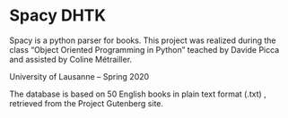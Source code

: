 # Spacy DHTK  

Spacy is a python parser for books. This project was realized during the class “Object Oriented Programming in Python” teached by Davide Picca and assisted by Coline Métrailler.  

University of Lausanne – Spring 2020

The database is based on 50 English books in plain text format (.txt) , retrieved  from the Project Gutenberg site. 
